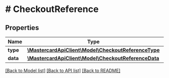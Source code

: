 # # CheckoutReference

## Properties

Name | Type | Description | Notes
------------ | ------------- | ------------- | -------------
**type** | [**\MastercardApiClient\Model\CheckoutReferenceType**](CheckoutReferenceType.md) |  | [optional]
**data** | [**\MastercardApiClient\Model\CheckoutReferenceData**](CheckoutReferenceData.md) |  | [optional]

[[Back to Model list]](../../README.md#models) [[Back to API list]](../../README.md#endpoints) [[Back to README]](../../README.md)
